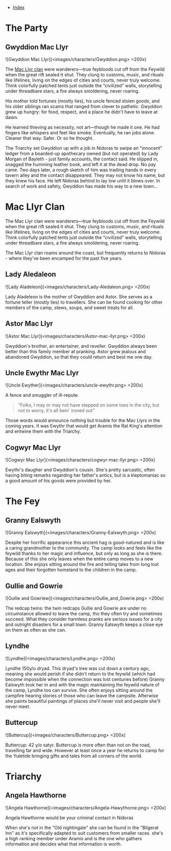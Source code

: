 - [Index](index.md)

# The Party

## Gwyddion Mac Llyr

![Gwyddion Mac Llyr](<images/characters/Gwyddion.png> =200x)

The [Mac Llyr clan](#mac-llyr-clan) were wanderers—true feybloods cut off from the Feywild when the great rift sealed it shut. They clung to customs, music, and rituals like lifelines, living on the edges of cities and courts, never truly welcome. Think colorfully patched tents just outside the “civilized” walls, storytelling under threadbare stars, a fire always smoldering, never roaring.

His mother told fortunes (mostly lies), his uncle fenced stolen goods, and his older siblings ran scams that ranged from clever to pathetic. Gwyddion grew up hungry: for food, respect, and a place he didn't have to leave at dawn.

He learned thieving as necessity, not art—though he made it one. He had fingers like whispers and feet like smoke. Eventually, he ran jobs alone. Cleaner that way. Safer. Or so he thought.

The Triarchy set Gwyddion up with a job in Nidoras to swipe an "innocent" ledger from a boarded-up apothecary owned (but not operated) by Lady Morgan of Bayleth - just family accounts, the contact said. He slipped in, snagged the humming leather book, and left it at the dead drop.  No pay came.  Two days later, a rough sketch of him was trading hands in every tavern alley and the contact disappeared.  They may not know his name, but they knew his face.  He left Nidoras behind to lay low until it blows over.  In search of work and safety, Gwyddion has made his way to a new town...

# Mac Llyr Clan

The Mac Llyr clan were wanderers—true feybloods cut off from the Feywild when the great rift sealed it shut. They clung to customs, music, and rituals like lifelines, living on the edges of cities and courts, never truly welcome. Think colorfully patched tents just outside the “civilized” walls, storytelling under threadbare stars, a fire always smoldering, never roaring.

The Mac Llyr clan roams around the coast, but frequently returns to Nidoras - where they've been encamped for the past five years.

## Lady Aledaleon

![Lady Aladeleon](<images/characters/Lady-Aledaleon.png> =200x)

Lady Aladeleon is the mother of Gwyddion and Astor.  She serves as a fortune teller (mostly lies) to travellers.  She can be found cooking for other members of the camp, stews, soups, and sweet treats for all.

## Astor Mac Llyr

![Astor Mac Llyr](<images/characters/Astor-mac-llyr.png> =200x)

Gwyddion's brother, an entertainer, and reveller. Gwyddion always been better than this family member at pranking.  Astor grew jealous and abandoned Gwyddion, so that they could return and best me one day.

## Uncle Ewythr Mac Llyr

![Uncle Ewyther](<images/characters/uncle-ewythr.png> =200x)

A fence and smuggler of ill-repute.

> "Folks, I may or may not have stepped on some toes in the city, but not to worry, it's all bein' ironed out"

Those words would announce nothing but trouble for the Mac Llyrs in the coming years.  It was Ewythr that would get Aramis the Rat King's attention and entwine them with the Triarchy.

## Cogwyr Mac Llyr

![Cogwyr Mac Llyr](<images/characters/cogwyr-mac-llyr.png> =200x)

Ewythr's daugher and Gwyddion's cousin.
She's pretty sarcastic, often having biting remarks regarding her father's antics, but is a kleptomaniac so a good amount of his goods were provided by her.

# The Fey

## Granny Ealswyth

![Granny Ealswyth](<images/characters/Granny-Ealswyth.png> =200x)

Despite her horrific appearance this ancient hag is good-natured and is like a caring grandmother to the community. The camp looks and feels like the feywild thanks to her magic and influence, but only as long as she is there. Because of this she only leaves when the entire camp moves to a new location. She enjoys sitting around the fire and telling tales from long lost ages and their forgotten homeland to the children in the camp.

## Gullie and Gowrie

![Gullie and Gowriew](<images/characters/Gullie_and_Gowrie.png> =200x)

The redcap twins: the twin redcaps Gullie and Gowrie are under no circumstance allowed to leave the camp, tho they often try and sometimes succeed. What they consider harmless pranks are serious issues for a city and outright disasters for a small town. Granny Ealswyth keeps a close eye on them as often as she can.

## Lyndhe

![Lyndhe](<images/characters/Lyndhe.png> =200x)

Lyndhe 150y/o dryad. This dryad's tree was cut down a century ago, meaning she would perish if she didn't return to the feywild (which had become impossible when the connection was lost centuries before) Granny Ealswyth took her in and with the magic maintaining the feywild nature of the camp, Lyndhe too can survive. She often enjoys sitting around the campfire hearing stories of those who can leave the campsite. Afterwise she paints beautiful paintings of places she'll never visit and people she'll never meet.

## Buttercup

![Buttercup](<images/characters/Buttercup.png> =200x)

Buttercup: 42 y/o satyr. Buttercup is more often than not on the road, travelling far and wide. However at least once a year he returns to camp for the Yuletide bringing gifts and tales from all corners of the world.

# Triarchy

## Angela Hawthorne

![Angela Hawthorne](<images/characters/Angela-Hawythorne.png> =200x)

Angela Hawthorne would be your criminal contact in Nidoras

When she's not in the "Old nightingale" she can be found in the "Bilgerat Inn" as it's specifically adapted to suit customers from smaller races.
she's a high ranking member under Aramis and is the one who gathers information and decides what that information is worth.